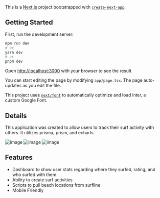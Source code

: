 This is a [Next.js](https://nextjs.org/) project bootstrapped with [`create-next-app`](https://github.com/vercel/next.js/tree/canary/packages/create-next-app).

## Getting Started


First, run the development server:

```bash
npm run dev
# or
yarn dev
# or
pnpm dev
```

Open [http://localhost:3000](http://localhost:3000) with your browser to see the result.

You can start editing the page by modifying `app/page.tsx`. The page auto-updates as you edit the file.

This project uses [`next/font`](https://nextjs.org/docs/basic-features/font-optimization) to automatically optimize and load Inter, a custom Google Font.

## Details
This application was created to allow users to track their surf activity with others. It utilizes prisma, prism, and echarts

![image](https://github.com/supershanesta/surf-tracker/assets/20649126/d7e914a2-8b01-4d0a-8b3d-a8d7ee9b9729)
![image](https://github.com/supershanesta/surf-tracker/assets/20649126/ffda86e2-ea0e-4b90-a7d3-674da59ad843)
![image](https://github.com/supershanesta/surf-tracker/assets/20649126/bbae2b97-65d3-4d31-adaf-5268addf5a87)



## Features
- Dashboard to show user stats regarding where they surfed, rating, and who surfed with them
- Ability to create surf activities
- Scripts to pull beach locations from surfline
- Mobile Friendly
